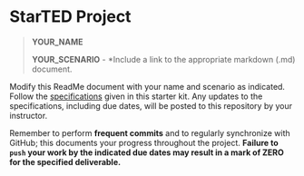 # StarTED Project

> **YOUR_NAME**
>
> **YOUR_SCENARIO** - *Include a link to the appropriate markdown (.md) document.

Modify this ReadMe document with your name and scenario as indicated. Follow the [specifications](./Specs/README.md) given in this starter kit. Any updates to the specifications, including due dates, will be posted to this repository by your instructor.

Remember to perform **frequent commits** and to regularly synchronize with GitHub; this documents your progress throughout the project. **Failure to `push` your work by the indicated due dates may result in a mark of ZERO for the specified deliverable.**
